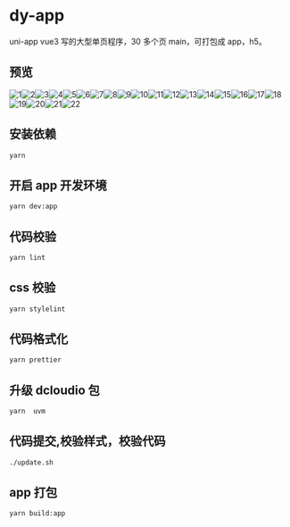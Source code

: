 # dy-app

uni-app vue3 写的大型单页程序，30 多个页 main，可打包成 app，h5。

## 预览

![1](./preview/1.png)![2](./preview/2.png)![3](./preview/3.png)![4](./preview/4.png)![5](./preview/5.png)![6](./preview/6.png)![7](./preview/7.png)![8](./preview/8.png)![9](./preview/9.png)![10](./preview/10.png)![11](./preview/11.png)![12](./preview/12.png)![13](./preview/13.png)![14](./preview/14.png)![15](./preview/15.png)![16](./preview/16.png)![17](./preview/17.png)![18](./preview/18.png)![19](./preview/19.png)![20](./preview/20.png)![21](./preview/21.png)![22](./preview/22.png)

## 安装依赖

```sh
yarn
```

## 开启 app 开发环境

```sh
yarn dev:app
```

## 代码校验

```sh
yarn lint
```

## css 校验

```sh
yarn stylelint
```

## 代码格式化

```sh
yarn prettier
```

## 升级 dcloudio 包

```sh
yarn  uvm
```

## 代码提交,校验样式，校验代码

```sh
./update.sh
```

## app 打包

```sh
yarn build:app
```

